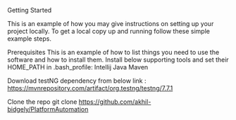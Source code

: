 Getting Started


This is an example of how you may give instructions on setting up your project locally. To get a local copy up and running follow these simple example steps.

Prerequisites
This is an example of how to list things you need to use the software and how to install them.
Install below supporting tools and set their HOME_PATH in .bash_profile:
Intellij
Java
Maven

Download testNG dependency from below link : 
https://mvnrepository.com/artifact/org.testng/testng/7.7.1

Clone the repo
git clone https://github.com/akhil-bidgely/PlatformAutomation
